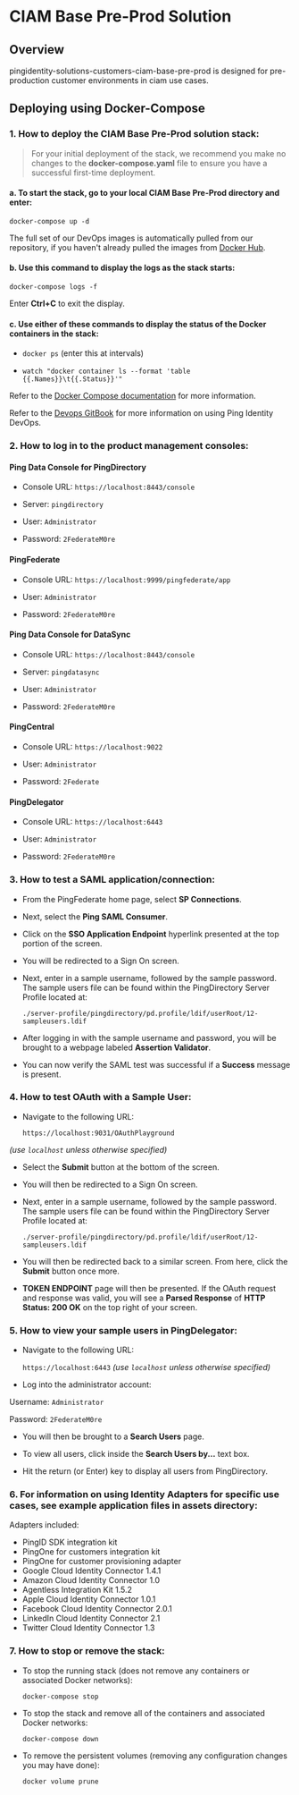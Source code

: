 # CIAM Base Pre-Prod Solution

## Overview

pingidentity-solutions-customers-ciam-base-pre-prod is designed for pre-production customer environments in ciam use cases.

## Deploying using Docker-Compose

### 1. How to deploy the CIAM Base Pre-Prod solution stack:

> For your initial deployment of the stack, we recommend you make no changes to the **docker-compose.yaml** file to ensure you have a successful first-time deployment.

#### a. To start the stack, go to your local **CIAM Base Pre-Prod** directory and enter:

`docker-compose up -d`


The full set of our DevOps images is automatically pulled from our repository, if you haven't already pulled the images from [Docker Hub](https://hub.docker.com/u/pingidentity/).

#### b. Use this command to display the logs as the stack starts:

`docker-compose logs -f`

Enter **Ctrl+C** to exit the display.

#### c. Use either of these commands to display the status of the Docker containers in the stack:


* `docker ps` (enter this at intervals)


* `watch "docker container ls --format 'table {{.Names}}\t{{.Status}}'"`

Refer to the [Docker Compose documentation](https://docs.docker.com/compose/) for more information.

Refer to the [Devops GitBook](https://pingidentity-devops.gitbook.io/devops/) for more information on using Ping Identity DevOps.

### 2. How to log in to the product management consoles:

#### Ping Data Console for PingDirectory

* Console URL: `https://localhost:8443/console`

* Server: `pingdirectory`

* User: `Administrator`

* Password: `2FederateM0re`

#### PingFederate

* Console URL: `https://localhost:9999/pingfederate/app`

* User: `Administrator`

* Password: `2FederateM0re`

#### Ping Data Console for DataSync

* Console URL: `https://localhost:8443/console`

* Server: `pingdatasync`

* User: `Administrator`

* Password: `2FederateM0re`

#### PingCentral

* Console URL: `https://localhost:9022`

* User: `Administrator`

* Password: `2Federate`

#### PingDelegator

* Console URL: `https://localhost:6443`

* User: `Administrator`

 * Password: `2FederateM0re`


### 3. How to test a SAML application/connection:

- From the PingFederate home page, select **SP Connections**.

- Next, select the **Ping SAML Consumer**.

- Click on the **SSO Application Endpoint** hyperlink presented at the top portion of the screen.

- You will be redirected to a Sign On screen.

- Next, enter in a sample username, followed by the sample password. The sample users file can be found within the PingDirectory Server Profile located at:

  `./server-profile/pingdirectory/pd.profile/ldif/userRoot/12-sampleusers.ldif`


- After logging in with the sample username and password, you will be brought to a webpage labeled **Assertion Validator**.

- You can now verify the SAML test was successful if a **Success** message is present.

### 4. How to test OAuth with a Sample User:

- Navigate to the following URL:

  `https://localhost:9031/OAuthPlayground`

*(use `localhost` unless otherwise specified)*

- Select the **Submit** button at the bottom of the screen.

 - You will then be redirected to a Sign On screen.

- Next, enter in a sample username, followed by the sample password. The sample users file can be found within the PingDirectory Server Profile located at:

  `./server-profile/pingdirectory/pd.profile/ldif/userRoot/12-sampleusers.ldif`

- You will then be redirected back to a similar screen. From here, click the **Submit** button once more.

- **TOKEN ENDPOINT** page will then be presented. If the OAuth request and response was valid, you will see a **Parsed Response** of **HTTP Status: 200 OK** on the top right of your screen.


### 5. How to view your sample users in PingDelegator:


- Navigate to the following URL:

    `https://localhost:6443`
  *(use `localhost` unless otherwise specified)*

 - Log into the administrator account:

  Username: `Administrator`

   Password: `2FederateM0re`

- You will then be brought to a **Search Users** page.

- To view all users, click inside the **Search Users by...** text box.

 - Hit the return (or Enter) key to display all users from PingDirectory.

### 6. For information on using Identity Adapters for specific use cases, see example application files in assets directory:



Adapters included:

- PingID SDK integration kit
- PingOne for customers integration kit
- PingOne for customer provisioning adapter
- Google Cloud Identity Connector 1.4.1
- Amazon Cloud Identity Connector 1.0
- Agentless Integration Kit 1.5.2
- Apple Cloud Identity Connector 1.0.1
- Facebook Cloud Identity Connector 2.0.1
- LinkedIn Cloud Identity Connector 2.1
- Twitter Cloud Identity Connector 1.3

### 7. How to stop or remove the stack:


- To stop the running stack (does not remove any containers or associated Docker networks):

  `docker-compose stop`

- To stop the stack and remove all of the containers and associated Docker networks:

  `docker-compose down`

- To remove the persistent volumes (removing any configuration changes you may have done):

  `docker volume prune`
